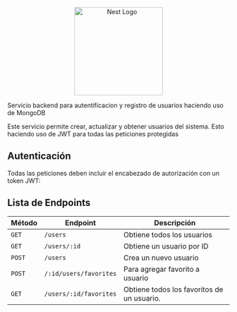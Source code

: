 <p align="center">
  <a href="http://nestjs.com/" target="blank"><img src="https://nestjs.com/img/logo-small.svg" width="200" alt="Nest Logo" /></a>
</p>

Servicio backend para autentificacion y registro de usuarios haciendo uso de MongoDB

Este servicio permite crear, actualizar y obtener usuarios del sistema. Esto haciendo uso de JWT para todas las peticiones protegidas

## Autenticación
Todas las peticiones deben incluir el encabezado de autorización con un token JWT:

## Lista de Endpoints

| Método | Endpoint                   | Descripción                    |
|--------|----------------------------|--------------------------------|
| `GET`  | `/users`                   | Obtiene todos los usuarios     |
| `GET`  | `/users/:id`               | Obtiene un usuario por ID      |
| `POST` | `/users`                   | Crea un nuevo usuario          |
| `POST` | `/:id/users/favorites`     | Para agregar favorito a usuario|
| `GET`  | `/users/:id/favorites`     | Obtiene todos los favoritos de un usuario.|